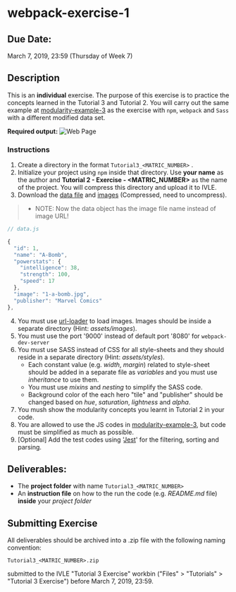 # webpack-exercise-1

## Due Date:
March 7, 2019, 23:59 (Thursday of Week 7)

## Description
This is an **individual** exercise. The purpose of this exercise is to practice the concepts learned in the Tutorial 3 and Tutorial 2. You will carry out the same example at [modularity-example-3](https://github.com/janakanuwan/web-page-design/tree/master/modularity-example-3) as the exercise with `npm`, `webpack` and `Sass`  with a different modified data set.

**Required output:**
![Web Page](https://github.com/janakanuwan/web-page-design/blob/master/modularity-example-3/My%20Super%20Heros.png)

### Instructions
1. Create a directory in the format  `Tutorial3_<MATRIC_NUMBER>` .
2. Initialize your project using `npm` inside that directory. Use **your name** as the author and **Tutorial 2 - Exercise - <MATRIC_NUMBER>** as the name of the project. You will compress this directory and upload it to IVLE.
3. Download the [data file](https://github.com/janakanuwan/web-page-design/blob/master/webpack-exercise-1/data/data.js) and [images](https://github.com/janakanuwan/web-page-design/blob/master/webpack-exercise-1/data/images.zip) (Compressed, need to uncompress). 
>- NOTE: Now the data object has the image file name instead of image URL!
```javascript
// data.js

{
  "id": 1,
  "name": "A-Bomb",
  "powerstats": {
    "intelligence": 38,
    "strength": 100,
    "speed": 17
  },
  "image": "1-a-bomb.jpg",
  "publisher": "Marvel Comics"
},

```
4. You must use [url-loader](https://github.com/webpack-contrib/url-loader) to load images. Images should be inside a separate directory (Hint: _assets/images_). 
5. You must use the port '9000' instead of default port '8080' for `webpack-dev-server`
6. You must use SASS instead of CSS for all style-sheets and they should reside in a separate directory (Hint: _assets/styles_).
	- Each constant value (e.g. _width_, _margin_) related to style-sheet should be added in a separate file as _variables_ and you must use _inheritance_ to use them.
	- You must use _mixins_ and _nesting_ to simplify the SASS code.
	- Background color of the each hero "tile" and "publisher" should be changed based on _hue_, _saturation_, _lightness_ and _alpha_.
7. You mush show the modularity concepts you learnt in Tutorial 2 in your code.
8. You are allowed to use the JS codes in [modularity-example-3](https://github.com/janakanuwan/web-page-design/tree/master/modularity-example-3), but code must be simplified as much as possible.
9. [Optional] Add the test codes using '[Jest](https://jestjs.io/docs/en/getting-started)' for the filtering, sorting and parsing.

## Deliverables:
- The **project folder** with name `Tutorial3_<MATRIC_NUMBER>`
- An **instruction file** on how to the run the code (e.g. _README.md_ file) **inside** your _project folder_

## Submitting Exercise
All deliverables should be archived into a .zip file with the following naming convention:
```
Tutorial3_<MATRIC_NUMBER>.zip
```
submitted to the IVLE "Tutorial 3 Exercise" workbin ("Files" > "Tutorials" > "Tutorial 3 Exercise") before March 7, 2019, 23:59.

